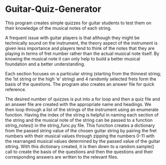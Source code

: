 # Guitar-Quiz-Generator
This program creates simple quizzes for guitar students to test them on their knowledge of the musical notes of each string. 

A frequent issue with guitar players is that although they might be technically sound on the instrument, the theory aspect of the instrument 
is given less importance and players tend to think of the notes that they are playing in terms of fret number rather than the actual musical 
note itself. By knowing the musical note it can only help to build a better musical foundation and a better understanding.

Each section focuses on a particular string (starting from the thinnest string; the 1st string or the high 'e' string) and 4 randomly 
selected frets form the basis of the questions. The program also creates an answer file for quick reference.

The desired number of quizzes is put into a for loop and then a quiz file and an answer file are created with the appropriate name and headings.
We then loop through a list of the strings of the instrument using an enumerate function. Having the index of the string is helpful in naming each
section of the string and the musical note of the string can be passed to a function string_notes() in the string_func.py file. This function
creates a dictionary from the passed string value of the chosen guitar string by pairing the fret numbers with their musical values through 
zipping the numbers 0-11 with the rearranged musical values determined by the passed value of the guitar sttring. With this dictionary created,
it is then down to a random.sample() call to create the basis of the questions and then the questions and their corresponding answers are
written to the relevant files.


